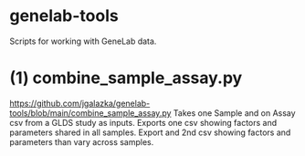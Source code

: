 # genelab-tools
Scripts for working with GeneLab data.

# (1) combine_sample_assay.py
https://github.com/jgalazka/genelab-tools/blob/main/combine_sample_assay.py
Takes one Sample and on Assay csv from a GLDS study as inputs. Exports one csv showing factors and parameters shared in all samples. Export and 2nd csv showing factors and parameters than vary across samples.

